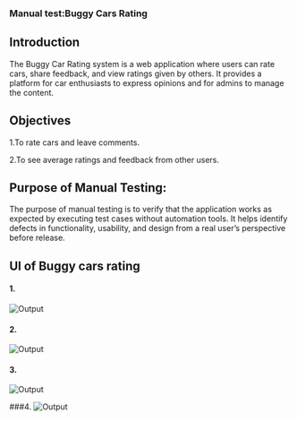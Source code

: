 
### Manual test:Buggy Cars Rating

## Introduction

The Buggy Car Rating system is a web application where users can rate cars, share feedback, and view ratings given by others. It provides a platform for car enthusiasts to express opinions and for admins to manage the content.

## Objectives

1.To rate cars and leave comments.

2.To see average ratings and feedback from other users.

## Purpose of Manual Testing:
The purpose of manual testing is to verify that the application works as expected by executing test cases without automation tools. It helps identify defects in functionality, usability, and design from a real user’s perspective before release.

## UI of Buggy cars rating
#### 1.
![Output](UI1.png)

#### 2. 
![Output](UI2.png)

#### 3. 
![Output](UI3.png)

###4.
![Output](UI4.png)




